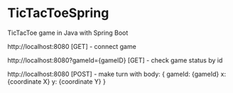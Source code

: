 # TicTacToeSpring
TicTacToe game in Java with Spring Boot

http://localhost:8080 [GET] - connect game

http://localhost:8080?gameId={gameID} [GET] - check game status by id

http://localhost:8080 [POST] - make turn with body:
{
  gameId: {gameId}
  x: {coordinate X}
  y: {coordinate Y}
}
